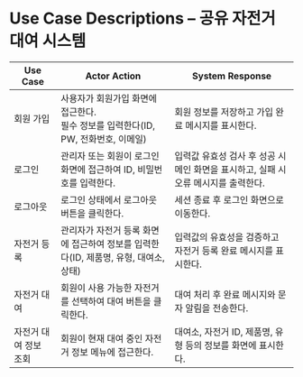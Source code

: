 # Use Case Descriptions – 공유 자전거 대여 시스템

| Use Case               | Actor Action                                                    | System Response                                                     |
|------------------------|------------------------------------------------------------------|----------------------------------------------------------------------|
| 회원 가입              | 사용자가 회원가입 화면에 접근한다.<br>필수 정보를 입력한다(ID, PW, 전화번호, 이메일) | 회원 정보를 저장하고 가입 완료 메시지를 표시한다.                     |
| 로그인                 | 관리자 또는 회원이 로그인 화면에 접근하여 ID, 비밀번호를 입력한다.       | 입력값 유효성 검사 후 성공 시 메인 화면을 표시하고, 실패 시 오류 메시지를 출력한다. |
| 로그아웃              | 로그인 상태에서 로그아웃 버튼을 클릭한다.                         | 세션 종료 후 로그인 화면으로 이동한다.                              |
| 자전거 등록            | 관리자가 자전거 등록 화면에 접근하여 정보를 입력한다(ID, 제품명, 유형, 대여소, 상태) | 입력값의 유효성을 검증하고 자전거 등록 완료 메시지를 표시한다.         |
| 자전거 대여            | 회원이 사용 가능한 자전거를 선택하여 대여 버튼을 클릭한다.             | 대여 처리 후 완료 메시지와 문자 알림을 전송한다.                     |
| 자전거 대여 정보 조회   | 회원이 현재 대여 중인 자전거 정보 메뉴에 접근한다.                   | 대여소, 자전거 ID, 제품명, 유형 등의 정보를 화면에 표시한다.          |
